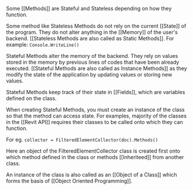 Some [[Methods]] are Stateful and Stateless depending on how they function. 

Some method like Stateless Methods do not rely on the current [[State]] of the program. They do not alter anything in the [[Memory]] of the user's backend. [[Stateless Methods are also called as Static Methods]]. For example: `Console.WriteLine()`

Stateful Methods alter the memory of the backend. They rely on values stored in the memory by previous lines of codes that have been already executed. [[Stateful Methods are also called as Instance Methods]] as they modify the state of the application by updating values or storing new values.

Stateful Methods keep track of their state in [[Fields]], which are variables defined on the class.

When creating Stateful Methods, you must create an instance of the class so that the method can access state. For examples, majority of the classes in the [[Revit API]] requires their classes to be called onto which they can function. 

For eg. `collector = FilteredElementCollector(doc).Methods()`

Here an object of the FilteredElementCollector class is created first onto which method defined in the class or methods [[Inheriteed]] from another class.

An instance of the class is also called as an [[Object of a Class]] which forms the basis of [[Object Oriented Programming]].